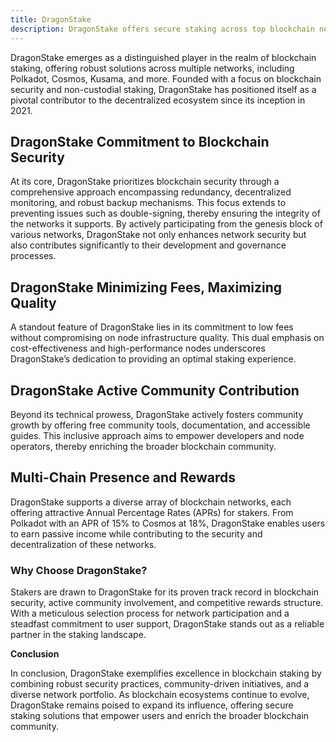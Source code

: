 ```yaml
---
title: DragonStake
description: DragonStake offers secure staking across top blockchain networks like Polkadot and Cosmos with low fees and active community support.
---
```


DragonStake emerges as a distinguished player in the realm of blockchain staking, offering robust solutions across multiple networks, including Polkadot, Cosmos, Kusama, and more. Founded with a focus on blockchain security and non-custodial staking, DragonStake has positioned itself as a pivotal contributor to the decentralized ecosystem since its inception in 2021.

## DragonStake Commitment to Blockchain Security

At its core, DragonStake prioritizes blockchain security through a comprehensive approach encompassing redundancy, decentralized monitoring, and robust backup mechanisms. This focus extends to preventing issues such as double-signing, thereby ensuring the integrity of the networks it supports. By actively participating from the genesis block of various networks, DragonStake not only enhances network security but also contributes significantly to their development and governance processes.

## DragonStake Minimizing Fees, Maximizing Quality

A standout feature of DragonStake lies in its commitment to low fees without compromising on node infrastructure quality. This dual emphasis on cost-effectiveness and high-performance nodes underscores DragonStake’s dedication to providing an optimal staking experience.

## DragonStake Active Community Contribution

Beyond its technical prowess, DragonStake actively fosters community growth by offering free community tools, documentation, and accessible guides. This inclusive approach aims to empower developers and node operators, thereby enriching the broader blockchain community.

## Multi-Chain Presence and Rewards

DragonStake supports a diverse array of blockchain networks, each offering attractive Annual Percentage Rates (APRs) for stakers. From Polkadot with an APR of 15% to Cosmos at 18%, DragonStake enables users to earn passive income while contributing to the security and decentralization of these networks.

### Why Choose DragonStake?

Stakers are drawn to DragonStake for its proven track record in blockchain security, active community involvement, and competitive rewards structure. With a meticulous selection process for network participation and a steadfast commitment to user support, DragonStake stands out as a reliable partner in the staking landscape.

**Conclusion**

In conclusion, DragonStake exemplifies excellence in blockchain staking by combining robust security practices, community-driven initiatives, and a diverse network portfolio. As blockchain ecosystems continue to evolve, DragonStake remains poised to expand its influence, offering secure staking solutions that empower users and enrich the broader blockchain community.
